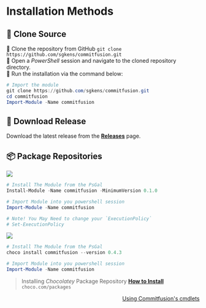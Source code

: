 # <i class="fa-solid fa-window-maximize" style="color: #d07711;"></i> Installation Methods

## 💾 Clone Source

🎫 Clone the repository from GitHub `git clone https://github.com/sgkens/commitfusion.git` \
🎫 Open a *PowerShell* session and navigate to the cloned repository directory. \
🎫 Run the installation via the command below:

```powershell
# Import the module
git clone https://github.com/sgkens/commitfusion.git
cd commitfusion
Import-Module -Name commitfusion
```

## 💼 Download Release
Download the latest release from the [**Releases**](https://github.com/sgkens/commitfusion/releases) page.
## 📦 Package Repositories

[<img src="https://img.shields.io/badge/PSGallary-v0.4.3-yellow?style=for-the-badge&logo=Powershell&labelColor=blue&color=gray"/>](https://psgallary.com/sgkens/commitfusion)

```powershell
# Install The Module from the PsGal
Install-Module -Name commitfusion -MinimumVersion 0.1.0

# Import Module into you powershell session
Import-Module -Name commitfusion

# Note! You May Need to change your `ExecutionPolicy`
# Set-ExecutionPolicy
```

[<img src="https://img.shields.io/badge/Chocolatey-v0.4.3-yellow?style=for-the-badge&logo=Chocolatey&labelColor=darkmagenta&color=gray"/>](https://Chocolatory.org/sgkens/commitfusion)

```powershell
# Install The Module from the PsGal
choco install commitfusion --version 0.4.3

# Import Module into you powershell session
Import-Module -Name commitfusion
```

> Installing *Chocolatey* Package Repository
[**How to Install**](https) `choco.com/packages`


<div align="right">
  <a href="cmdlets"> Using Commitfusion's cmdlets </a>
</div>